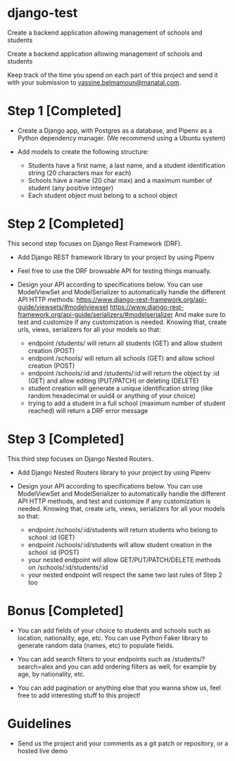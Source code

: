 # django-test
Create a backend application allowing management of schools and students

Create a backend application allowing management of schools and students

Keep track of the time you spend on each part of this project and send it with your submission to [yassine.belmamoun@manatal.com](mailto:yassine.belmamoun@manatal.com).


# Step 1    [Completed]


- Create a Django app, with Postgres as a database, and Pipenv as a Python dependency manager. (We recommend using a Ubuntu system)

- Add models to create the following structure:

  - Students have a first name, a last name, and a student identification string (20 characters max for each)
  - Schools have a name (20 char max) and a maximum number of student (any positive integer)
  - Each student object must belong to a school object


# Step 2    [Completed]

This second step focuses on Django Rest Framework (DRF).

- Add Django REST framework library to your project by using Pipenv

- Feel free to use the DRF browsable API for testing things manually.

- Design your API according to specifications below. You can use ModelViewSet and ModelSerializer to automatically handle the different API HTTP methods:
https://www.django-rest-framework.org/api-guide/viewsets/#modelviewset
https://www.django-rest-framework.org/api-guide/serializers/#modelserializer
And make sure to test and customize if any customization is needed. Knowing that, create urls, views, serializers for all your models so that:
  - endpoint /students/ will return all students (GET) and allow student creation (POST)
  - endpoint /schools/ will return all schools (GET) and allow school creation (POST)
  - endpoint /schools/:id and /students/:id will return the object by :id (GET) and allow editing (PUT/PATCH) or deleting (DELETE)
  - student creation will generate a unique identification string (like random hexadecimal or uuid4 or anything of your choice)
  - trying to add a student in a full school (maximum number of student reached) will return a DRF error message


# Step 3    [Completed]

This third step focuses on Django Nested Routers.

- Add Django Nested Routers library to your project by using Pipenv

- Design your API according to specifications below. You can use ModelViewSet and ModelSerializer to automatically handle the 
different API HTTP methods, and test and customize if any customization is needed. Knowing that, create urls, views, serializers for all your models so that:
  - endpoint /schools/:id/students will return students who belong to school :id (GET)
  - endpoint /schools/:id/students will allow student creation in the school :id (POST)
  - your nested endpoint will allow GET/PUT/PATCH/DELETE methods on /schools/:id/students/:id
  - your nested endpoint will respect the same two last rules of Step 2 too


# Bonus     [Completed]

- You can add fields of your choice to students and schools such as location, nationality, age, etc. You can use Python Faker library to generate random data (names, etc) to populate fields.

- You can add search filters to your endpoints such as /students/?search=alex and you can add ordering filters as well, for example by age, by nationality, etc.

- You can add pagination or anything else that you wanna show us, feel free to add interesting stuff to this project!


# Guidelines

- Send us the project and your comments as a git patch or repository, or a hosted live demo